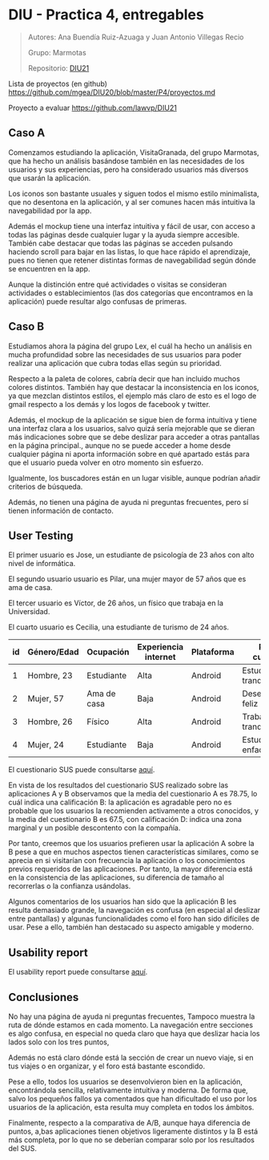 # DIU - Practica 4, entregables

> Autores: Ana Buendía Ruiz-Azuaga y Juan Antonio Villegas Recio
>
> Grupo: Marmotas
>
> Repositorio: [DIU21](https://github.com/Mapachana/DIU21)

Lista de proyectos (en github) https://github.com/mgea/DIU20/blob/master/P4/proyectos.md

Proyecto a evaluar https://github.com/lawvp/DIU21

## Caso A

Comenzamos estudiando la aplicación, VisitaGranada, del grupo Marmotas, que ha hecho un análisis basándose también en las necesidades de los usuarios y sus experiencias, pero ha considerado usuarios más diversos que usarán la aplicación.

Los iconos son bastante usuales y siguen todos el mismo estilo minimalista, que no desentona en la aplicación, y al ser comunes hacen más intuitiva la navegabilidad por la app.

Además el mockup tiene una interfaz intuitiva y fácil de usar, con acceso a todas las páginas desde cualquier lugar y la ayuda siempre accesible. También cabe destacar que todas las páginas se acceden pulsando haciendo scroll para bajar en las listas, lo que hace rápido el aprendizaje, pues no tienen que retener distintas formas de navegabilidad según dónde se encuentren en la app.

Aunque la distinción entre qué actividades o visitas se consideran actividades o establecimientos (las dos categorías que encontramos en la aplicación) puede resultar algo confusas de primeras.


## Caso B

Estudiamos ahora la página del grupo Lex, el cuál ha hecho un análisis en mucha profundidad sobre las necesidades de sus usuarios para poder realizar una aplicación que cubra todas ellas según su prioridad.

Respecto a la paleta de colores, cabría decir que han incluido muchos colores distintos.
También hay que destacar la inconsistencia en los iconos, ya que mezclan distintos estilos, el ejemplo más claro de esto es el logo de gmail respecto a los demás y los logos de facebook y twitter.

Además, el mockup de la aplicación se sigue bien de forma intuitiva y tiene una interfaz clara a los usuarios, salvo quizá sería mejorable que se dieran más indicaciones sobre que se debe deslizar para acceder a otras pantallas en la página principal., aunque no se puede acceder a home desde cualquier página ni aporta información sobre en qué apartado estás para que el usuario pueda volver en otro momento sin esfuerzo.

Igualmente, los buscadores están en un lugar visible, aunque podrían añadir criterios de búsqueda.

Además, no tienen una página de ayuda ni preguntas frecuentes, pero sí tienen información de contacto.

## User Testing

El primer usuario es Jose, un estudiante de psicología de 23 años con alto nivel de informática.

El segundo usuario usuario es Pilar, una mujer mayor de 57 años que es ama de casa.

El tercer usuario es Víctor, de 26 años, un físico que trabaja en la Universidad.

El cuarto usuario es Cecilia, una estudiante de turismo de 24 años.

| id   | Género/Edad | Ocupación   | Experiencia internet | Plataforma | Perfil cubierto       | Test | SUS Score |
| ---- | ----------- | ----------- | -------------------- | ---------- | --------------------- | ---- | --------- |
| 1    | Hombre, 23  | Estudiante  | Alta                 | Android    | Estudiante, tranquilo | A    | 77.5      |
| 2    | Mujer, 57   | Ama de casa | Baja                 | Android    | Desempleada, feliz    | A    | 80        |
| 3    | Hombre, 26  | Físico      | Alta                 | Android    | Trabajador, tranquilo | B    | 67.5      |
| 4    | Mujer, 24   | Estudiante  | Baja                 | Android    | Estudiante, enfadado  | B    | 67.5      |

El cuestionario SUS puede consultarse [aquí](https://github.com/Mapachana/DIU21/blob/master/P4/Cuestionario%20SUS%20DIU.pdf).

En vista de los resultados del cuestionario SUS realizado sobre las aplicaciones A y B observamos que la media del cuestionario A es 78.75, lo cuál indica una calificación B: la aplicación es agradable pero no es probable que los usuarios la recomienden activamente a otros conocidos, y la media del cuestionario B es 67.5, con calificación D: indica una zona marginal y un posible descontento con la compañía.

Por tanto, creemos que los usuarios prefieren usar la aplicación A sobre la B pese a que en muchos aspectos tienen características similares, como se aprecia en si visitarían con frecuencia la aplicación o los conocimientos previos requeridos de las aplicaciones. Por tanto, la mayor diferencia está en la consistencia de las aplicaciones, su diferencia de tamaño al recorrerlas o la confianza usándolas.

Algunos comentarios de los usuarios han sido que la aplicación B les resulta demasiado grande, la navegación es confusa (en especial al deslizar entre pantallas) y algunas funcionalidades como el foro han sido difíciles de usar. Pese a ello, también han destacado su aspecto amigable y moderno.

## Usability report

El usability report puede consultarse [aquí](https://github.com/Mapachana/DIU21/blob/master/P4/DIU_report-template-usability-testOK.pdf).

## Conclusiones

No hay una página de ayuda ni preguntas frecuentes, Tampoco muestra la ruta de dónde estamos en cada momento. La navegación entre secciones es algo confusa, en especial no queda claro que haya que deslizar hacia los lados solo con los tres puntos, 

Además no está claro dónde está la sección de crear un nuevo viaje, si en tus viajes o en organizar, y el foro está bastante escondido.

Pese a ello, todos los usuarios se desenvolvieron bien en la aplicación, encontrándola sencilla, relativamente intuitiva y moderna. De forma que, salvo los pequeños fallos ya comentados que han dificultado el uso por los usuarios de la aplicación, esta resulta muy completa en todos los ámbitos.

Finalmente, respecto a la comparativa de A/B, aunque haya diferencia de puntos, a,bas aplicaciones tienen objetivos ligeramente distintos y la B está más completa, por lo que no se deberían comparar solo por los resultados del SUS. 


 